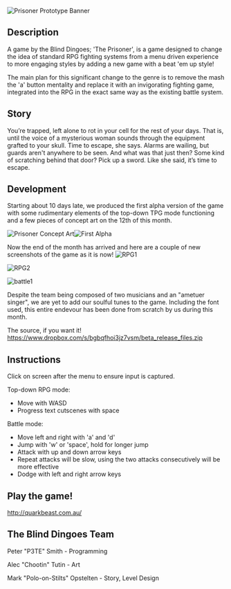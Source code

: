 ![Prisoner Prototype Banner](https://dl.dropboxusercontent.com/s/j9lzijq4y4ghy8y/banner.jpg?dl=1&token_hash=AAGYpc3249HP4EDgW54AH7ZPpfq7KMLcNWxm7lUXuNqMxA)
## Description
A game by the Blind Dingoes; 'The Prisoner', is a game designed to change the idea of standard RPG fighting systems
from a menu driven experience to more engaging styles by adding a new game with a beat 'em up style!

The main plan for this significant change to the genre is to remove the mash the 'a' button mentality and replace
it with an invigorating fighting game, integrated into the RPG in the exact same way as the existing battle system.

## Story
You’re trapped, left alone to rot in your cell for the rest of your days. That is, until the voice of a mysterious woman sounds through the equipment grafted to your skull. Time to escape, she says. Alarms are wailing, but guards aren't anywhere to be seen. And what was that just then? Some kind of scratching behind that door? Pick up a sword. Like she said, it’s time to escape.

## Development
Starting about 10 days late, we produced the first alpha version of the game with some rudimentary elements of the top-down TPG mode functioning and a few pieces of concept art on the 12th of this month.

![Prisoner Concept Art](https://dl.dropboxusercontent.com/s/1rk4hagb6kaof9b/concept_art.jpg?dl=1&token_hash=AAF_lZEvSXKRjAwtc-LDRFfJ5W_FOZnKR7J3WPS61NbSVQ)![First Alpha](https://dl.dropboxusercontent.com/s/rl0ov42hgisix2o/12_11-small.jpg?dl=1&token_hash=AAG5jc-PE5OIIyd8jGrFci1D2pluBhuTWQ3rL3NxTG06XQ)

Now the end of the month has arrived and here are a couple of new screenshots of the game as it is now!
![RPG1](https://dl.dropboxusercontent.com/s/m0ta8unyozvap72/rpg1.jpg?dl=1&token_hash=AAEmOPwnkHwhMS-ZOjzFv0Rq7ifdyJdMCttsvZTvLjcIzg)

![RPG2](https://dl.dropboxusercontent.com/s/zgboun5zjojsago/rpg2.jpg?dl=1&token_hash=AAEN85XSPNv4-Ool9ymXqJM4NTU-TVOodytqpfAXB9pDGg)

![battle1](https://dl.dropboxusercontent.com/s/fbzl50e7t2wdu7r/battle1.jpg?dl=1&token_hash=AAEY_EKHMq4-ICUn9mKBBcQ_85JFduHwd-z8LBn6O8Y6MA)

Despite the team being composed of two musicians and an "ametuer singer", we are yet to add our soulful tunes to the game. Including the font used, this entire endevour has been done from scratch by us during this month.

The source, if you want it!
https://www.dropbox.com/s/bgbqfhoi3jz7vsm/beta_release_files.zip

## Instructions
Click on screen after the menu to ensure input is captured.

Top-down RPG mode:
* Move with WASD
* Progress text cutscenes with space

Battle mode:
* Move left and right with 'a' and 'd'
* Jump with 'w' or 'space', hold for longer jump
* Attack with up and down arrow keys
* Repeat attacks will be slow, using the two attacks consecutively will be more effective
* Dodge with left and right arrow keys


## Play the game!
http://quarkbeast.com.au/

## The Blind Dingoes Team
Peter "P3TE" Smith - Programming

Alec "Chootin" Tutin - Art

Mark "Polo-on-Stilts" Opstelten - Story, Level Design
